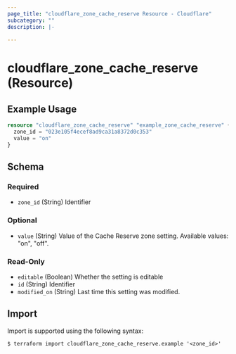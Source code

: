 ```yaml
---
page_title: "cloudflare_zone_cache_reserve Resource - Cloudflare"
subcategory: ""
description: |-
  
---
```


# cloudflare_zone_cache_reserve (Resource)



## Example Usage

```terraform
resource "cloudflare_zone_cache_reserve" "example_zone_cache_reserve" {
  zone_id = "023e105f4ecef8ad9ca31a8372d0c353"
  value = "on"
}
```

<!-- schema generated by tfplugindocs -->
## Schema

### Required

- `zone_id` (String) Identifier

### Optional

- `value` (String) Value of the Cache Reserve zone setting.
Available values: "on", "off".

### Read-Only

- `editable` (Boolean) Whether the setting is editable
- `id` (String) Identifier
- `modified_on` (String) Last time this setting was modified.

## Import

Import is supported using the following syntax:

```shell
$ terraform import cloudflare_zone_cache_reserve.example '<zone_id>'
```
